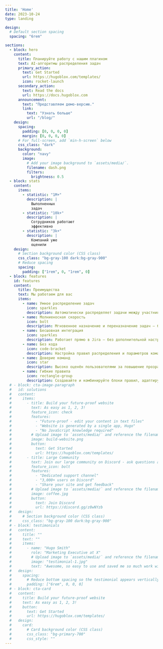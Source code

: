 ```yaml
---
title: 'Home'
date: 2023-10-24
type: landing

design:
  # Default section spacing
  spacing: "6rem"

sections:
  - block: hero
    content:
      title: Планируйте работу с нашим плагином
      text: AI-алгоритмы распределения задач
      primary_action:
        text: Get Started
        url: https://hugoblox.com/templates/
        icon: rocket-launch
      secondary_action:
        text: Read the docs
        url: https://docs.hugoblox.com
      announcement:
        text: "Представляем демо-версию."
        link:
          text: "Узнать больше"
          url: "/blog/"
    design:
      spacing:
        padding: [0, 0, 0, 0]
        margin: [0, 0, 0, 0]
      # For full-screen, add `min-h-screen` below
      css_class: "dark"
      background:
        color: "navy"
        image:
          # Add your image background to `assets/media/`.
          filename: dash.png
          filters:
            brightness: 0.5
  - block: stats
    content:
      items:
        - statistic: "1M+"
          description: |
            Выполненных
            задач
        - statistic: "10k+"
          description: |
            Сотрудников работают
            эффективно
        - statistic: "3k+"
          description: |
            Компаний уже
            оценили
    design:
      # Section background color (CSS class)
      css_class: "bg-gray-100 dark:bg-gray-900"
      # Reduce spacing
      spacing:
        padding: ["1rem", 0, "1rem", 0]
  - block: features
    id: features
    content:
      title: Преимущества
      text: Мы работаем для вас
      items:
        - name: Умное распределение задач
          icon: sparkles
          description: Автоматически распределяет задачи между участниками команды с учётом загрузки, специализации и сроков.
        - name: Молниеносная скорость
          icon: bolt
          description: Мгновенное назначение и переназначение задач — без задержек и простоев.
        - name: Бесшовная интеграция
          icon: sparkles
          description: Работает прямо в Jira — без дополнительной настройки или внешних сервисов.
        - name: Без кода
          icon: code-bracket
          description: Настройка правил распределения и параметров команды через понятный интерфейс — без единой строки кода.
        - name: Доверие команд
          icon: star
          description: Высоко оценён пользователями за повышение прозрачности и эффективности рабочих процессов.
        - name: Гибкие правила
          icon: rectangle-group
          description: Создавайте и комбинируйте блоки правил, адаптируя плагин под особенности вашей команды.
  # - block: cta-image-paragraph
  #   id: solutions
  #   content:
  #     items:
  #       - title: Build your future-proof website
  #         text: As easy as 1, 2, 3!
  #         feature_icon: check
  #         features:
  #           - "Future-proof - edit your content in text files"
  #           - "Website is generated by a single app, Hugo"
  #           - "No JavaScript knowledge required"
  #         # Upload image to `assets/media/` and reference the filename here
  #         image: build-website.png
  #         button:
  #           text: Get Started
  #           url: https://hugoblox.com/templates/
  #       - title: Large Community
  #         text: Join our large community on Discord - ask questions and get live responses
  #         feature_icon: bolt
  #         features:
  #           - "Dedicated support channel"
  #           - "3,000+ users on Discord"
  #           - "Share your site and get feedback"
  #         # Upload image to `assets/media/` and reference the filename here
  #         image: coffee.jpg
  #         button:
  #           text: Join Discord
  #           url: https://discord.gg/z8wNYzb
  #   design:
  #     # Section background color (CSS class)
  #     css_class: "bg-gray-100 dark:bg-gray-900"
  # - block: testimonials
  #   content:
  #     title: ""
  #     text: ""
  #     items:
  #       - name: "Hugo Smith"
  #         role: "Marketing Executive at X"
  #         # Upload image to `assets/media/` and reference the filename here
  #         image: "testimonial-1.jpg"
  #         text: "Awesome, so easy to use and saved me so much work with the swappable pre-designed sections!"
  #   design:
  #     spacing:
  #       # Reduce bottom spacing so the testimonial appears vertically centered between sections
  #       padding: ["6rem", 0, 0, 0]
  # - block: cta-card
  #   content:
  #     title: Build your future-proof website
  #     text: As easy as 1, 2, 3!
  #     button:
  #       text: Get Started
  #       url: https://hugoblox.com/templates/
  #   design:
  #     card:
  #       # Card background color (CSS class)
  #       css_class: "bg-primary-700"
  #       css_style: ""
---
```

